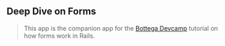 ## Deep Dive on Forms

> This app is the companion app for the [Bottega Devcamp](https://devcamp.com) tutorial on how forms work in Rails.

